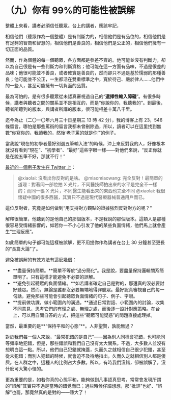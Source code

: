 # （九）你有 99%的可能性被誤解

整體上來看，講者必須信任聽眾。台上的講者，應該牢記，

相信他們（聽眾作為一個整體）是有判斷力的，相信他們是有品位的，相信他們是有足夠的智商和智慧的，相信他們是善良的，相信他們是公正的，相信他們擁有一切正面的品質。

然而，作為個體的每一個聽眾，各方面都是參差不齊的。他可能並沒有判斷力，卻以為自己很是有一些判斷力和判斷資格；他可能在這一方面有品味，不過是很差的品味；他很可能並不善良，或者確實是善良的，然而卻只不過是基於懦弱的那種善良；他可能並不公正，一生都活在雙重標準之中，寬於待己、嚴於律人……他們中的一些人，甚至可能擁有一切負面的品質。

最為可怕的，是有很多聽眾從未認真審視過自己的“**選擇性輸入障礙**”。有很多時候，講者與聽者之間的關系並不是相互的，而是“你說你的，我聽我的”。到最後，聽者所聽到的版本，與講者所講的版本，很可能相差十萬八千里。

迄今為止（二〇一〇年六月三十日星期三 13 時 42 分），我的博客上有 23，546 條留言，哪怕是那些罵街的留言我都未曾刪除過，所以，讀者可以在這里找到無數“你寫你的，我讀我的，然後‘老子罵的就是你’”的例子。

當我說“現在的初學者最好別選五筆輸入法”的時候，沖上來反對我的人，好像根本就沒有看到“現在”、“初學者”、“最好”這些字眼一樣——對他們來說，“反正你就是在說五筆不好，那就不行！”

[最近的一個例子发生在 Twitter 上](https://twitter.com/xiaolai/status/17258783772)：

> @xiaolai: 沒看出你反對的是啥。 @miaomiaowang:
> 完全反對！最簡單的道理：對著同一部位拍 X 光片，不同醫技師拍出來的水平是完全不一樣的；而同一張 X 光片，不同醫生能看出來的東西也完全不同
> @xiaolai:
> 我很懷疑中國的很多西醫，其實只不過是現代醫療器械普通用戶而已。

這位反對者，究竟是如何做到“用支持對方觀點的證據強烈反對對方的呢？”

解釋很簡單，他聽到的是他自己的那個版本，不是我說的那個版本。這類人是那種很容易受情緒影響的，如若你一不小心引发了他的某些負面情緒，他們馬上就會產生“生理反應”。

如此簡單的句子都可能這樣被誤解，更不用提你作為講者在台上 30 分鐘甚至更長的“長篇大論”了。

避免被誤解的有效方法有這麽幾個：

- **盡量保持簡單。**簡單不等於“過分簡化”。我是說，要盡量保持邏輯關系簡單明了。只有這樣才能避免不必要的誤解。
- **避免引起聽眾的負面情緒。**如若講者確定自己是對的，那還真的沒必要討好聽眾。然而，無論是誰都沒必要無端地得罪聽眾。最好認真審視自己的每一句話，避免那些可能會引起聽眾負面情緒的句子、例子、字眼。
- **提前做功課，做小範圍內的溝通。**通過日常對話、小範圍內的討論，收集不同意見，思考它們的有理之處、無理之處，而後逐一設計對應策略。在台上，可以用自問自答的方式，把這些“聽眾可能疑惑”的問題直接處理掉。

當然，最重要的是**“保持平和的心態”**。人非聖賢，孰能無過？

對於我們每一個人來說，“最常犯錯的是自己”——因為別人同樣會犯錯，也可能同等頻率地犯錯，但是，那些錯誤和我們自己沒有太大關系。不過，大多數人並沒有想明白這一點。所以，他們自己犯錯就掩蓋，久而久之就相信自己很少犯錯，甚至從未犯錯；而別人犯錯的時候，就會迫不及待地指出，久而久之就相信別人都是傻屄。在人群之中，這種人的比例占大多數。所以，有時我們沒錯，卻被誤解了，沒什麽可大驚小怪的。

更為重要的是，如若你真的心態平和，能夠做到凡事認真思考，常常會发現所謂的“誤解”其實只不過是當時的錯覺而已；過些時候仔細想想，那“批評”也好、“誤解”也罷，那竟然真的是對的——賺大了！
